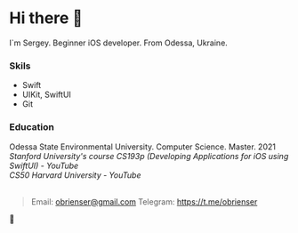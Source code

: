 # Hi there :wave:
I`m Sergey. Beginner iOS developer. From Odessa, Ukraine.<br>

### Skils
* Swift<br>
* UIKit, SwiftUI<br>
* Git<br>

### Education
Odessa State Environmental University. Computer Science. Master. 2021<br>
*Stanford University's course CS193p (Developing Applications for iOS using SwiftUI) - YouTube*<br>
*CS50 Harvard University - YouTube*<br>
<br>

> Email: obrienser@gmail.com
> Telegram: https://t.me/obrienser

:space_invader:
